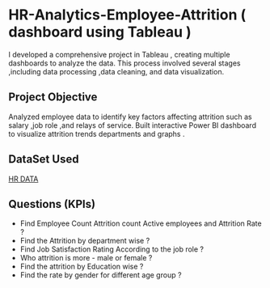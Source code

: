 # HR-Analytics-Employee-Attrition  ( dashboard using Tableau )
I developed a comprehensive project in Tableau , creating multiple dashboards  to analyze the data. This process involved several stages ,including data processing ,data cleaning, and data visualization.
## Project Objective

Analyzed employee data to identify key factors affecting attrition such as salary ,job role ,and relays of service. Built interactive Power BI dashboard to visualize attrition trends departments and graphs .


## DataSet Used

<a href="https://github.com/vinay-techy2003/HR-Analytics-Employee-Attrition-dashboard-using-Tableau-/blob/main/HR%20Data.xlsx">HR DATA</a>
## Questions (KPIs)

- Find Employee Count Attrition count Active employees and Attrition Rate ?
- Find the Attrition by department wise ?
- Find Job Satisfaction Rating According to the job role ?
- Who attrition is more - male or female ?
- Find the attrition by Education wise ?
- Find the rate by gender for different age group ?

